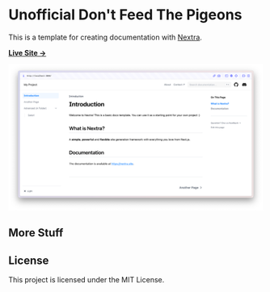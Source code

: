 # Unofficial Don't Feed The Pigeons

This is a template for creating documentation with [Nextra](https://nextra.site).

[**Live Site →**](https://www.pigeons.monster/)

[![](.github/screenshot.png)](https://nextra-docs-template.vercel.app)

## More Stuff

## License

This project is licensed under the MIT License.
